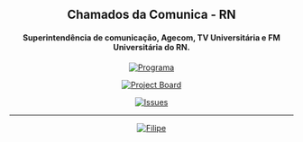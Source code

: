 <h2 align="center">
  Chamados da Comunica - RN
 </h2>
 <h4 align="center">
  Superintendência de comunicação, Agecom, TV Universitária e FM Universitária do RN.
 </h4>
 
 <p align="center">
    <a href="https://github.com/filipegmedeiros/github_django_ticket">
        <img src="https://img.shields.io/badge/programa-v1.0-red.svg?longCache=true&style=for-the-badge"
             alt="Programa" /></a>
</p>

<p align="center">
    <a href="https://github.com/orgs/ticketcomunica/projects/2">
        <img src="https://img.shields.io/badge/Project-Board-orange.svg?style=for-the-badge"
             alt="Project Board" /></a>
</p>

<p align="center">
    <a href="https://github.com/ticketcomunica/ticket/issues">
        <img src="https://img.shields.io/github/issues/ticketcomunica/chamados.svg?style=for-the-badge"
             alt="Issues" /></a>
</p>

-----------------------------------------------------------------------------------------------------------------------------------
<p align="center">
    <a href="https://github.com/filipegmedeiros">
        <img src="https://img.shields.io/badge/feito%20por-filipe-blue.svg?longCache=true&style=popout-square"
             alt="Filipe" /></a>
</p>
